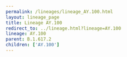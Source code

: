 ```yaml
---
permalink: /lineages/lineage_AY.100.html
layout: lineage_page
title: Lineage AY.100
redirect_to: ../lineage.html?lineage=AY.100
lineage: AY.100
parent: B.1.617.2
children: ['AY.100']
---
```

